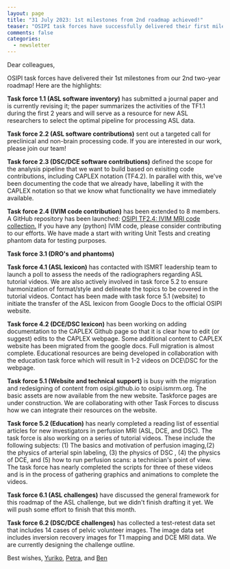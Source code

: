 ```yaml
---
layout: page
title: "31 July 2023: 1st milestones from 2nd roadmap achieved!"
teaser: "OSIPI task forces have successfully delivered their first milestones."
comments: false
categories:
  - newsletter
---
```


Dear colleagues,

OSIPI task forces have delivered their 1st milestones from our 2nd two-year roadmap! Here are the highlights:

**Task force 1.1 (ASL software inventory)** has submitted a journal paper and is currently revising it; the paper summarizes the activities of the TF1.1 during the first 2 years and will serve as a resource for new ASL researchers to select the optimal pipeline for processing ASL data. 

**Task force 2.2 (ASL software contributions)** sent out a targeted call for preclinical and non-brain processing code. If you are interested in our work, please join our team! 

**Task force 2.3 (DSC/DCE software contributions)** defined the scope for the analysis pipeline that we want to build based on exisiting code contributions, including CAPLEX notation (TF4.2). In parallel with this, we've been documenting the code that we already have, labelling it with the CAPLEX notation so that we know what functionality we have immediately available. 

**Task force 2.4 (IVIM code contribution)** has been extended to 8 members. A GitHub repository has been launched: [OSIPI TF2.4: IVIM MRI code collection.](https://github.com/OSIPI/TF2.4_IVIM-MRI_CodeCollection) 
If you have any (python) IVIM code, please consider contributing to our efforts. 
We have made a start with writing Unit Tests and creating phantom data for testing purposes. 

**Task force 3.1 (DRO's and phantoms)** 

**Task force 4.1 (ASL lexicon)** has contacted with ISMRT leadership team to launch a poll to assess the needs of the radiographers regarding ASL tutorial videos. We are also actively involved in task force 5.2 to ensure harmonization of format/style and delineate the topics to be covered in the tutorial videos. Contact has been made with task force 5.1 (website) to initiate the transfer of the ASL lexicon from Google Docs to the official OSIPI website. 

**Task force 4.2 (DCE/DSC lexicon)** has been working on adding documentation to the CAPLEX Github page so  that it is clear how to edit (or suggest) edits to the CAPLEX webpage. Some additional content to CAPLEX website has been migrated from the google docs. Full migration is almost complete. Educational resources are being developed in collaboration with the education task force which will result in 1-2 videos on DCE\DSC for the webpage. 

**Task force 5.1 (Website and technical support)** is busy with the migration and redesigning of content from osipi.github.io to osipi.ismrm.org. The basic assets are now available from the new website. Taskforce pages are under construction. We are collaborating with other Task Forces to discuss how we can integrate their resources on the website.

**Task force 5.2 (Education)** has nearly completed a reading list of essential articles for new investigators  in perfusion MRI (ASL, DCE, and DSC). The task force is also working on a series of tutorial videos. These include the following subjects: (1) The basics and motivation of perfusion imaging,(2) the physics of arterial spin labeling, (3) the physics of DSC , (4) the physics of DCE, and (5) how to run perfusion scans: a technician's point of view.  The task force has  nearly completed the scripts for three of these videos and is in the process of gathering graphics and animations to complete the videos. 

**Task force 6.1 (ASL challenges)** have discussed the general framework for this roadmap of the ASL challenge, but we didn't finish drafting it yet. We will push some effort to finish that this month.

**Task force 6.2 (DSC/DCE challenges)** has collected a test-retest data set that includes 14 cases of pelvic volunteer images. The image data set includes inversion recovery images for T1 mapping and DCE MRI data. We are currently designing the challenge outline.



Best wishes,
<a href="mailto:yuriko.suzuki@ndcn.ox.ac.uk">Yuriko</a>, <a href="mailto:p.v.houdt@nki.nl">Petra</a>, and <a href="mailto:ben.dickie@manchester.ac.uk">Ben</a>
